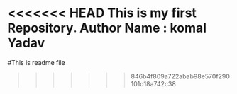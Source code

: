 <<<<<<< HEAD
This is my first Repository.
Author Name : komal Yadav
=======
#This is readme file
>>>>>>> 846b4f809a722abab98e570f290101d18a742c38
